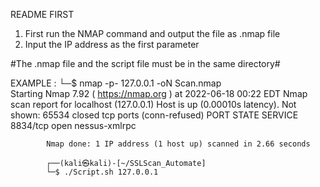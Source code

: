 
README FIRST					

1. First run the NMAP command and output the file as .nmap file
2. Input the IP address as the first parameter

#The .nmap file and the script file must be in the same directory#


EXAMPLE :
			└─$ nmap -p- 127.0.0.1 -oN Scan.nmap   
			Starting Nmap 7.92 ( https://nmap.org ) at 2022-06-18 00:22 EDT
			Nmap scan report for localhost (127.0.0.1)
			Host is up (0.00010s latency).
			Not shown: 65534 closed tcp ports (conn-refused)
			PORT     STATE SERVICE
			8834/tcp open  nessus-xmlrpc

			Nmap done: 1 IP address (1 host up) scanned in 2.66 seconds
			                                                                                                                                                                       
			┌──(kali㉿kali)-[~/SSLScan_Automate]
			└─$ ./Script.sh 127.0.0.1     
